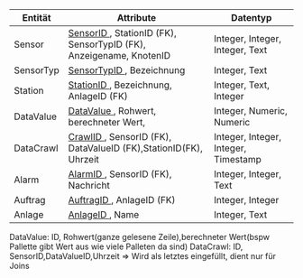 | Entität   | Attribute                                                                 | Datentyp                             |
| --------- | ------------------------------------------------------------------------- | ------------------------------------ |
| Sensor    | <u>SensorID </u>, StationID (FK), SensorTypID (FK), Anzeigename, KnotenID | Integer, Integer, Integer, Text      |
| SensorTyp | <u>SensorTypID </u>, Bezeichnung                                          | Integer, Text                        |
| Station   | <u>StationID </u>, Bezeichnung, AnlageID (FK)                             | Integer, Text, Integer               |
| DataValue | <u>DataValue </u>, Rohwert, berechneter Wert,                             | Integer, Numeric, Numeric            |
| DataCrawl | <u>CrawlID </u>, SensorID (FK), DataValueID (FK),StationID(FK), Uhrzeit   | Integer, Integer, Integer, Timestamp |
| Alarm     | <u>AlarmID </u>, SensorID (FK), Nachricht                                 | Integer, Integer, Text               |
| Auftrag   | <u>AuftragID </u>, AnlageID (FK)                                          | Integer, Integer                     |
| Anlage    | <u>AnlageID </u>, Name                                                    | Integer, Text                        |

DataValue: ID, Rohwert(ganze gelesene Zeile),berechneter Wert(bspw Pallette gibt Wert aus wie viele Palleten da sind)
DataCrawl: ID, SensorID,DataValueID,Uhrzeit => Wird als letztes eingefüllt, dient nur für Joins
